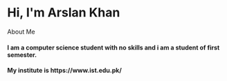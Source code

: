 # Hi, I'm Arslan Khan
About Me
<br>
<h4>I am a computer science student with no skills and i am a student of first semester.</h4>
<h4>My institute is https://www.ist.edu.pk/</h4>
